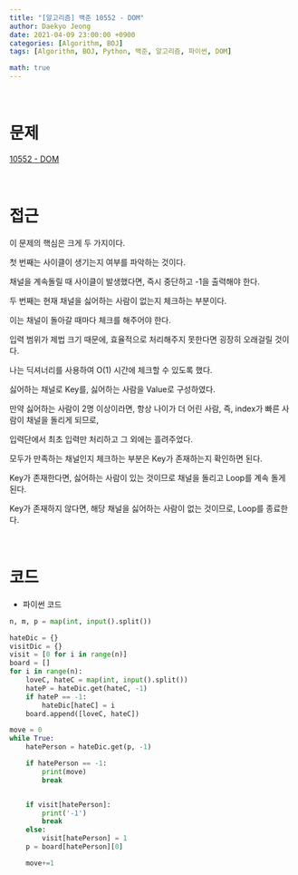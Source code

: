 ```yaml
---
title: "[알고리즘] 백준 10552 - DOM"
author: Daekyo Jeong
date: 2021-04-09 23:00:00 +0900
categories: [Algorithm, BOJ]
tags: [Algorithm, BOJ, Python, 백준, 알고리즘, 파이썬, DOM]

math: true
---
```



<br/>

# **문제**

[10552 - DOM](https://www.acmicpc.net/problem/10552)

<br/>

# **접근**

이 문제의 핵심은 크게 두 가지이다.  

첫 번째는 사이클이 생기는지 여부를 파악하는 것이다.  

채널을 계속돌릴 때 사이클이 발생했다면, 즉시 중단하고 -1을 출력해야 한다.  

두 번째는 현재 채널을 싫어하는 사람이 없는지 체크하는 부분이다.  

이는 채널이 돌아갈 때마다 체크를 해주어야 한다.  

입력 범위가 제법 크기 때문에, 효율적으로 처리해주지 못한다면 굉장히 오래걸릴 것이다.  

나는 딕셔너리를 사용하여 O(1) 시간에 체크할 수 있도록 했다.  

싫어하는 채널로 Key를, 싫어하는 사람을 Value로 구성하였다.   

만약 싫어하는 사람이 2명 이상이라면, 항상 나이가 더 어린 사람, 즉, index가 빠른 사람이 채널을 돌리게 되므로,  

입력단에서 최초 입력만 처리하고 그 외에는 흘려주었다.  

모두가 만족하는 채널인지 체크하는 부분은 Key가 존재하는지 확인하면 된다.  

Key가 존재한다면, 싫어하는 사람이 있는 것이므로 채널을 돌리고 Loop를 계속 돌게 된다.  

Key가 존재하지 않다면, 해당 채널을 싫어하는 사람이 없는 것이므로, Loop를 종료한다.  

<br/>

# **코드**

- 파이썬 코드   

```py
n, m, p = map(int, input().split())

hateDic = {}
visitDic = {}
visit = [0 for i in range(n)]
board = []
for i in range(n):
    loveC, hateC = map(int, input().split())
    hateP = hateDic.get(hateC, -1)
    if hateP == -1:
        hateDic[hateC] = i
    board.append([loveC, hateC])

move = 0
while True:
    hatePerson = hateDic.get(p, -1)

    if hatePerson == -1:
        print(move)
        break


    if visit[hatePerson]:
        print('-1')
        break
    else:
        visit[hatePerson] = 1
    p = board[hatePerson][0]

    move+=1

```

<br/>
